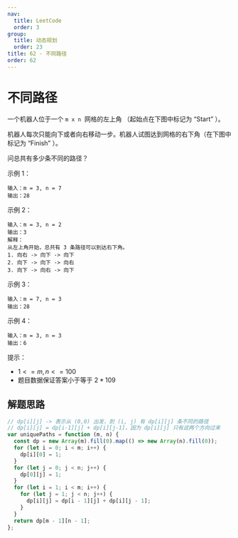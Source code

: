 ```yaml
---
nav:
  title: LeetCode
  order: 3
group:
  title: 动态规划
  order: 23
title: 62 - 不同路径
order: 62
---
```


# 不同路径

一个机器人位于一个 `m x n`  网格的左上角 （起始点在下图中标记为 “Start” ）。

机器人每次只能向下或者向右移动一步。机器人试图达到网格的右下角（在下图中标记为 “Finish” ）。

问总共有多少条不同的路径？

示例 1：

```
输入：m = 3, n = 7
输出：28
```

示例 2：

```
输入：m = 3, n = 2
输出：3
解释：
从左上角开始，总共有 3 条路径可以到达右下角。
1. 向右 -> 向下 -> 向下
2. 向下 -> 向下 -> 向右
3. 向下 -> 向右 -> 向下
```

示例 3：

```
输入：m = 7, n = 3
输出：28
```

示例 4：

```
输入：m = 3, n = 3
输出：6
```

提示：

- $1 <= m, n <= 100$
- 题目数据保证答案小于等于 $2 * 109$

## 解题思路

```js
// dp[i][j] -> 表示从 (0,0) 出发，到 (i, j) 有 dp[i][j] 条不同的路径
// dp[i][j] = dp[i-1][j] + dp[i][j-1]，因为 dp[i][j] 只有这两个方向过来
var uniquePaths = function (m, n) {
  const dp = new Array(m).fill(0).map(() => new Array(n).fill(0));
  for (let i = 0; i < m; i++) {
    dp[i][0] = 1;
  }
  for (let j = 0; j < n; j++) {
    dp[0][j] = 1;
  }
  for (let i = 1; i < m; i++) {
    for (let j = 1; j < n; j++) {
      dp[i][j] = dp[i - 1][j] + dp[i][j - 1];
    }
  }
  return dp[m - 1][n - 1];
};
```
